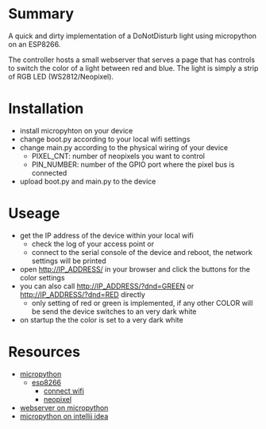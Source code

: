 # Summary

A quick and dirty implementation of a DoNotDisturb light using micropython on an ESP8266. 

The controller hosts a small webserver that serves a page that has controls to switch the color of a light between red and blue.
The light is simply a strip of RGB LED (WS2812/Neopixel).

# Installation

* install micropyhton on your device
* change boot.py according to your local wifi settings
* change main.py according to the physical wiring of your device
  * PIXEL_CNT: number of neopixels you want to control
  * PIN_NUMBER: number of the GPIO port where the pixel bus is connected
* upload boot.py and main.py to the device

# Useage

* get the IP address of the device within your local wifi
  * check the log of your access point or 
  * connect to the serial console of the device and reboot, the network settings will be printed
* open [http://IP_ADDRESS/](http://IP_ADDRESS/) in your browser and click the buttons for the color settings
* you can also call [http://IP_ADDRESS/?dnd=GREEN](http://IP_ADDRESS/?dnd=GREEN) or [http://IP_ADDRESS/?dnd=RED](http://IP_ADDRESS/?dnd=RED) directly
  * only setting of red or green is implemented, if any other COLOR will be send the device switches to 
    an very dark white
* on startup the the color is set to a very dark white

# Resources

* [micropython](http://docs.micropython.org/en/latest/index.html)
  * [esp8266](http://docs.micropython.org/en/latest/esp8266/quickref.html)
    * [connect wifi](http://docs.micropython.org/en/latest/esp8266/quickref.html#networking)
    * [neopixel](http://docs.micropython.org/en/latest/esp8266/quickref.html#neopixel-driver)    
* [webserver on micropython](https://randomnerdtutorials.com/esp32-esp8266-micropython-web-server/)
* [micropython on intellij idea](https://plugins.jetbrains.com/plugin/9777-micropython)

